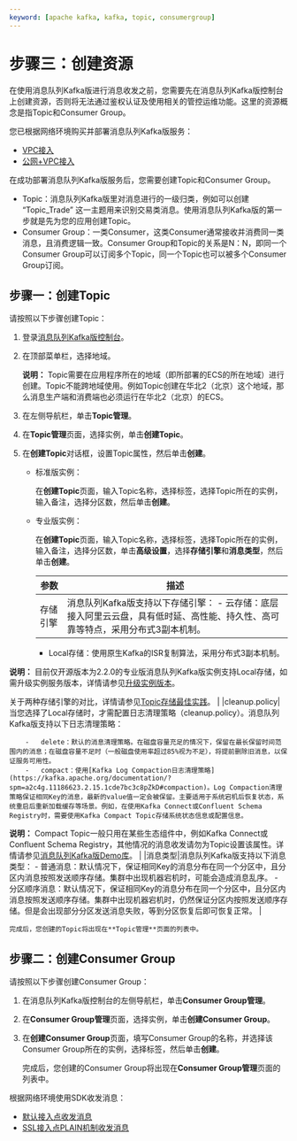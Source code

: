 ```yaml
---
keyword: [apache kafka, kafka, topic, consumergroup]
---
```


# 步骤三：创建资源

在使用消息队列Kafka版进行消息收发之前，您需要先在消息队列Kafka版控制台上创建资源，否则将无法通过鉴权认证及使用相关的管控运维功能。这里的资源概念是指Topic和Consumer Group。

您已根据网络环境购买并部署消息队列Kafka版服务：

-   [VPC接入](/intl.zh-CN/快速入门/步骤二：购买和部署实例/VPC接入.md)
-   [公网+VPC接入](/intl.zh-CN/快速入门/步骤二：购买和部署实例/公网+VPC接入.md)

在成功部署消息队列Kafka版服务后，您需要创建Topic和Consumer Group。

-   Topic：消息队列Kafka版里对消息进行的一级归类，例如可以创建 “Topic\_Trade” 这一主题用来识别交易类消息。使用消息队列Kafka版的第一步就是先为您的应用创建Topic。
-   Consumer Group：一类Consumer，这类Consumer通常接收并消费同一类消息，且消费逻辑一致。Consumer Group和Topic的关系是N：N，即同一个Consumer Group可以订阅多个Topic，同一个Topic也可以被多个Consumer Group订阅。

## 步骤一：创建Topic

请按照以下步骤创建Topic：

1.  登录[消息队列Kafka版控制台](http://kafka.console.aliyun.com/)。

2.  在顶部菜单栏，选择地域。

    **说明：** Topic需要在应用程序所在的地域（即所部署的ECS的所在地域）进行创建。Topic不能跨地域使用。例如Topic创建在华北2（北京）这个地域，那么消息生产端和消费端也必须运行在华北2（北京）的ECS。

3.  在左侧导航栏，单击**Topic管理**。

4.  在**Topic管理**页面，选择实例，单击**创建Topic**。

5.  在**创建Topic**对话框，设置Topic属性，然后单击**创建**。

    -   标准版实例：

        在**创建Topic**页面，输入Topic名称，选择标签，选择Topic所在的实例，输入备注，选择分区数，然后单击**创建**。

    -   专业版实例：

        在**创建Topic**页面，输入Topic名称，选择标签，选择Topic所在的实例，输入备注，选择分区数，单击**高级设置**，选择**存储引擎**和**消息类型**，然后单击**创建**。

        |参数|描述|
        |--|--|
        |存储引擎|消息队列Kafka版支持以下存储引擎：         -   云存储：底层接入阿里云云盘，具有低时延、高性能、持久性、高可靠等特点，采用分布式3副本机制。
        -   Local存储：使用原生Kafka的ISR复制算法，采用分布式3副本机制。

**说明：** 目前仅开源版本为2.2.0的专业版消息队列Kafka版实例支持Local存储，如需升级实例服务版本，详情请参见[升级实例版本](/intl.zh-CN/用户指南/实例/升级实例版本.md)。

关于两种存储引擎的对比，详情请参见[Topic存储最佳实践](/intl.zh-CN/产品简介/存储引擎对比.md)。 |
        |cleanup.policy|当您选择了Local存储时，才需配置日志清理策略（cleanup.policy）。消息队列Kafka版支持以下日志清理策略：

        -   delete：默认的消息清理策略。在磁盘容量充足的情况下，保留在最长保留时间范围内的消息；在磁盘容量不足时（一般磁盘使用率超过85%视为不足），将提前删除旧消息，以保证服务可用性。
        -   compact：使用[Kafka Log Compaction日志清理策略](https://kafka.apache.org/documentation/?spm=a2c4g.11186623.2.15.1cde7bc3c8pZkD#compaction)。Log Compaction清理策略保证相同Key的消息，最新的value值一定会被保留。主要适用于系统宕机后恢复状态，系统重启后重新加载缓存等场景。例如，在使用Kafka Connect或Confluent Schema Registry时，需要使用Kafka Compact Topic存储系统状态信息或配置信息。

**说明：** Compact Topic一般只用在某些生态组件中，例如Kafka Connect或Confluent Schema Registry，其他情况的消息收发请勿为Topic设置该属性。详情请参见[消息队列Kafka版Demo库](https://code.aliyun.com/alikafka/aliware-kafka-demos/tree/master)。 |
        |消息类型|消息队列Kafka版支持以下消息类型：         -   普通消息：默认情况下，保证相同Key的消息分布在同一个分区中，且分区内消息按照发送顺序存储。集群中出现机器宕机时，可能会造成消息乱序。
        -   分区顺序消息：默认情况下，保证相同Key的消息分布在同一个分区中，且分区内消息按照发送顺序存储。集群中出现机器宕机时，仍然保证分区内按照发送顺序存储。但是会出现部分分区发送消息失败，等到分区恢复后即可恢复正常。 |

    完成后，您创建的Topic将出现在**Topic管理**页面的列表中。


## 步骤二：创建Consumer Group

请按照以下步骤创建Consumer Group：

1.  在消息队列Kafka版控制台的左侧导航栏，单击**Consumer Group管理**。

2.  在**Consumer Group管理**页面，选择实例，单击**创建Consumer Group**。

3.  在**创建Consumer Group**页面，填写Consumer Group的名称，并选择该Consumer Group所在的实例，选择标签，然后单击**创建**。

    完成后，您创建的Consumer Group将出现在**Consumer Group管理**页面的列表中。


根据网络环境使用SDK收发消息：

-   [默认接入点收发消息](/intl.zh-CN/快速入门/步骤四：使用SDK收发消息/默认接入点收发消息.md)
-   [SSL接入点PLAIN机制收发消息]()

